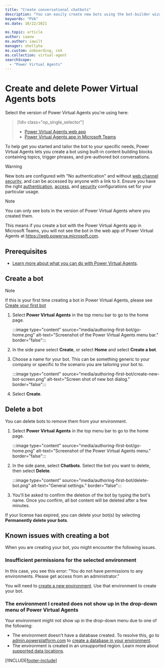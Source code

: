 ```yaml
---
title: "Create conversational chatbots"
description: "You can easily create new bots using the bot-builder wizard in Power Virtual Agents."
keywords: "PVA"
ms.date: 10/22/2021

ms.topic: article
author: iaanw
ms.author: iawilt
manager: shellyha
ms.custom: onboarding, ceX
ms.collection: virtual-agent
searchScope:
  - "Power Virtual Agents"
---
```


# Create and delete Power Virtual Agents bots

Select the version of Power Virtual Agents you're using here:

> [!div class="op_single_selector"]
>
> - [Power Virtual Agents web app](authoring-first-bot.md)
> - [Power Virtual Agents app in Microsoft Teams](teams/authoring-first-bot-teams.md)

To help get you started and tailor the bot to your specific needs, Power Virtual Agents lets you create a bot using built-in content building blocks containing topics, trigger phrases, and pre-authored bot conversations.

> [!WARNING]
> New bots are configured with "No authentication" and without [web channel security](configure-web-security.md), and can be accessed by anyone with a link to it. Ensure you have the right [authentication](configuration-end-user-authentication.md), [access](configuration-end-user-authentication.md), and [security](configure-web-security.md) configurations set for your particular usage.

> [!NOTE]
> You can only see bots in the version of Power Virtual Agents where you created them.  
>
> This means if you create a bot with the Power Virtual Agents app in Microsoft Teams, you will not see the bot in the web app of Power Virtual Agents at https://web.powerva.microsoft.com.

## Prerequisites

- [Learn more about what you can do with Power Virtual Agents](fundamentals-what-is-power-virtual-agents.md).

## Create a bot

> [!NOTE]
> If this is your first time creating a bot in Power Virtual Agents, please see [Create your first bot](fundamentals-get-started.md)

1. Select **Power Virtual Agents** in the top menu bar to go to the home page.

    :::image type="content" source="media/authoring-first-bot/go-home.png" alt-text="Screenshot of the Power Virtual Agents menu bar." border="false":::

1. In the side pane select **Create**, or select **Home** and select **Create a bot**.

1. Choose a name for your bot. This can be something generic to your company or specific to the scenario you are tailoring your bot to.

    :::image type="content" source="media/authoring-first-bot/create-new-bot-screen.png" alt-text="Screen shot of new bot dialog." border="false":::

1. Select **Create**.

## Delete a bot

You can delete bots to remove them from your environment.

1. Select **Power Virtual Agents** in the top menu bar to go to the home page.

    :::image type="content" source="media/authoring-first-bot/go-home.png" alt-text="Screenshot of the Power Virtual Agents menu." border="false":::

1. In the side pane, select **Chatbots**. Select the bot you want to delete, then select **Delete**.

    :::image type="content" source="media/authoring-first-bot/delete-bot.png" alt-text="General settings." border="false":::

1. You'll be asked to confirm the deletion of the bot by typing the bot's name. Once you confirm, all bot content will be deleted after a few minutes.

If your license has expired, you can delete your bot(s) by selecting **Permanently delete your bots**.

## Known issues with creating a bot

When you are creating your bot, you might encounter the following issues.

### Insufficient permissions for the selected environment

In this case, you see this error: "You do not have permissions to any environments. Please get access from an administrator."

You will need to [create a new environment](environments-first-run-experience.md). Use that environment to create your bot.

### The environment I created does not show up in the drop-down menu of Power Virtual Agents

Your environment might not show up in the drop-down menu due to one of the following:

- The environment doesn't have a database created. To resolve this, go to [admin.powerplatform.com](https://admin.powerplatform.com) to [create a database in your environment](/power-platform/admin/create-database).
- The environment is created in an unsupported region. Learn more about [supported data locations](data-location.md).

[!INCLUDE[footer-include](includes/footer-banner.md)]
